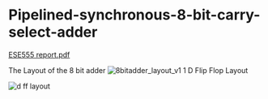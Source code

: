 # Pipelined-synchronous-8-bit-carry-select-adder
[ESE555 report.pdf](https://github.com/chaturbhujr/-Pipelined-synchronous-8-bit-carry-select-adder/files/1614299/ESE555.report.pdf)

The Layout of the 8 bit adder ![8bitadder_layout_v1 1](https://user-images.githubusercontent.com/35253322/34710459-807b18d0-f541-11e7-9096-d352af06ce26.jpg)
 D Flip Flop Layout

 ![d ff layout](https://user-images.githubusercontent.com/35253322/34710981-71937a2c-f543-11e7-962f-1b64c4af9279.png)
